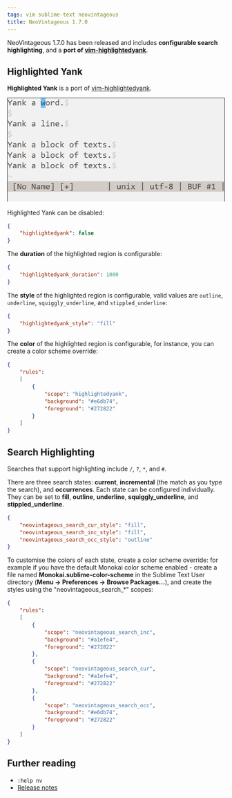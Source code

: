 ```yaml
---
tags: vim sublime-text neovintageous
title: NeoVintageous 1.7.0
---
```


NeoVintageous 1.7.0 has been released and includes **configurable search highlighting**, and a **port of [vim-highlightedyank](https://github.com/machakann/vim-highlightedyank)**.

## Highlighted Yank

**Highlighted Yank** is a port of [vim-highlightedyank](https://github.com/machakann/vim-highlightedyank).

![Highlightedyank demo](/assets/2018-09-02-highlightedyank.gif)

Highlighted Yank can be disabled:

```json
{
    "highlightedyank": false
}
```


The **duration** of the highlighted region is configurable:

```json
{
    "highlightedyank_duration": 1000
}
```

The **style** of the highlighted region is configurable, valid values are `outline`, `underline`, `squiggly_underline`, and `stippled_underline`:

```json
{
    "highlightedyank_style": "fill"
}
```

The **color** of the highlighted region is configurable, for instance, you can create a color scheme override:

```json
{
    "rules":
    [
        {
            "scope": "highlightedyank",
            "background": "#e6db74",
            "foreground": "#272822"
        }
    ]
}
```

## Search Highlighting

Searches that support highlighting include `/`, `?`, `*`, and `#`.

There are three search states: **current**, **incremental** (the match as you type the search), and **occurrences**. Each state can be configured individually. They can be set to **fill**, **outline**, **underline**, **squiggly_underline**, and **stippled_underline**.

```json
{
    "neovintageous_search_cur_style": "fill",
    "neovintageous_search_inc_style": "fill",
    "neovintageous_search_occ_style": "outline"
}

```

To customise the colors of each state, create a color scheme override: for example if you have the default Monokai color scheme enabled - create a file named **Monokai.sublime-color-scheme** in the Sublime Text User directory (**Menu → Preferences → Browse Packages...**), and create the styles using the "neovintageous_search_*" scopes:

```json
{
    "rules":
    [
        {
            "scope": "neovintageous_search_inc",
            "background": "#a1efe4",
            "foreground": "#272822"
        },
        {
            "scope": "neovintageous_search_cur",
            "background": "#a1efe4",
            "foreground": "#272822"
        },
        {
            "scope": "neovintageous_search_occ",
            "background": "#e6db74",
            "foreground": "#272822"
        }
    ]
}
```

## Further reading

* `:help nv`
* [Release notes](https://github.com/NeoVintageous/NeoVintageous/releases/tag/1.7.0)

